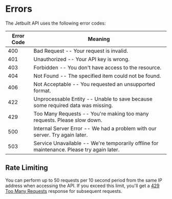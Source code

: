 # Errors

The Jetbuilt API uses the following error codes:


Error Code | Meaning
---------- | -------
400 | Bad Request -- Your request is invalid.
401 | Unauthorized -- Your API key is wrong.
403 | Forbidden -- You don't have access to the resource.
404 | Not Found -- The specified item could not be found.
406 | Not Acceptable -- You requested an unsupported format.
422 | Unprocessable Entity -- Unable to save because some required data was missing.
429 | Too Many Requests -- You're making too many requests. Please slow down.
500 | Internal Server Error -- We had a problem with our server. Try again later.
503 | Service Unavailable -- We're temporarily offline for maintenance. Please try again later.

## Rate Limiting

You can perform up to 50 requests per 10 second period from the same IP address when accessing the
API. If you exceed this limit, you'll get a
[429 Too Many Requests](https://tools.ietf.org/html/draft-nottingham-http-new-status-02#section-4)
response for subsequent requests.
